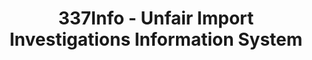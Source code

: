 ---
layout: default
bigquery: https://console.cloud.google.com/bigquery?p=patents-public-data&d=usitc_investigations&page=dataset&project=sheets-management-319211
citation: US International Trade Commission 337Info Unfair Import Investigations Information
  System
contributors: US International Trade Comission
cost: None
description: US International Trade Commission 337Info Unfair Import Investigations
  Information System contains data on investigations done under Section 337. Section
  337 declares the infringement of certain statutory intellectual property rights
  and other forms of unfair competition in import trade to be unlawful practices.
  Most Section 337 investigations involve allegations of patent or registered trademark
  infringement.
documentation: FAQ and tutorial available on the site
last_edit: Mon, 04 Apr 2022 19:10:40 GMT
location: https://pubapps2.usitc.gov/337external/
maintained_by: US International Trade Comission
schema_fields: '[''dateComplaintFiled'', ''respondent'', ''copyrightNumbers'', ''investigationNo'',
  ''patentNumbers'', ''markmanHearing'', ''gcAttorney'', ''teoProceedingInvolved'',
  ''finalIdOnViolationIssue'', ''dateOfPublicationFrNotice'', ''teoIdDueDate'', ''htsNumbers'',
  ''ouiiParticipation'', ''cafcAppeals'', ''currentStatus'', ''targetDate'', ''finalDetViolation'',
  ''finalIdOnViolationDue'', ''actualStartDateEvidHear'', ''actualEndDateEvidHear'',
  ''reportingRequirements'', ''ouiiAttorney'', ''internalRemand'', ''scheduledStartDateEvidHear'',
  ''finalDetNoViolation'', ''publication_number'', ''trademarkNumbers'', ''aljAssigned'',
  ''lastUpdated'', ''invUnfairAct'', ''startDateMarkmanHearing'', ''patentNumber'',
  ''title'', ''teoReliefGranted'', ''scheduledEndDateEvidHear'', ''currentActiveALJ'',
  ''teoIdIssueDate'', ''id'', ''investigationTermDate'', ''investigationType'', ''endDateMarkmanHearing'',
  ''issueDateOtherNonFinal'', ''dateCreated'', ''docketNo'', ''complainant'']'
shortname: unfair_import_investigations
tags:
- import
- legal
- trade
timeframe: 2008-2021 (prior to 2008 downloadable as a JSON file)
title: 337Info - Unfair Import Investigations Information System
uuid: 2721f5ec-e599-4890-9265-9706719fc71e
---